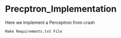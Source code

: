 # Precptron_Implementation
Here we Implement a Perceptron from crash 
```
Make Requirements.txt File 
```
